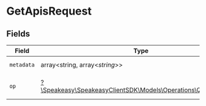 # GetApisRequest


## Fields

| Field                                                                                                    | Type                                                                                                     | Required                                                                                                 | Description                                                                                              |
| -------------------------------------------------------------------------------------------------------- | -------------------------------------------------------------------------------------------------------- | -------------------------------------------------------------------------------------------------------- | -------------------------------------------------------------------------------------------------------- |
| `metadata`                                                                                               | array<string, array<*string*>>                                                                           | :heavy_minus_sign:                                                                                       | Metadata to filter Apis on                                                                               |
| `op`                                                                                                     | [?\Speakeasy\SpeakeasyClientSDK\Models\Operations\QueryParamOp](../../Models/Operations/QueryParamOp.md) | :heavy_minus_sign:                                                                                       | Configuration for filter operations                                                                      |